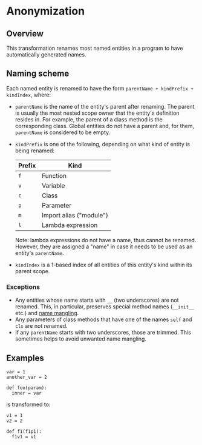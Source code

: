# Anonymization

## Overview

This transformation renames most named entities in a program to have
automatically generated names.

## Naming scheme

Each named entity is renamed to have the form
`parentName + kindPrefix + kindIndex`, where:
- `parentName` is the name of the entity's parent after renaming. 
  The parent is usually the
  most nested scope owner that the entity's definition resides in.
  For example, the parent of a class method is the corresponding class.
  Global entities do not have a parent and, for them, `parentName` is
  considered to be empty.
  
- `kindPrefix` is one of the following, depending on what kind of entity
  is being renamed:

    | Prefix | Kind                    |
    | ------ | ----                    |
    | `f`    | Function                |
    | `v`    | Variable                |
    | `c`    | Class                   |
    | `p`    | Parameter               |
    | `m`    | Import alias ("module") |
    | `l`    | Lambda expression       |
 
  Note: lambda expressions do not have a name, thus cannot be renamed. However,
  they are assigned a "name" in case it needs to be used as an entity's
  `parentName`.
- `kindIndex` is a 1-based index of all entities of this entity's kind within
  its parent scope.
  
### Exceptions

- Any entities whose name starts with `__` (two underscores)
  are not renamed. This, in particular, preserves special method names
  (`__init__` etc.) and [name mangling](https://docs.python.org/3/reference/expressions.html#atom-identifiers).
- Any parameters of class methods that have one of the names `self` and `cls`
  are not renamed.
- If any `parentName` starts with two underscores, those are trimmed. This
  sometimes helps to avoid unwanted name mangling.

## Examples
```
var = 1
another_var = 2

def foo(param):
  inner = var
```
is transformed to:
```
v1 = 1
v2 = 2

def f1(f1p1):
  f1v1 = v1
```
